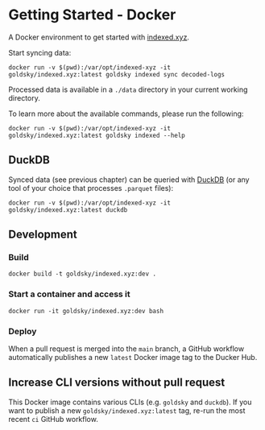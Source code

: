 # Getting Started - Docker

A Docker environment to get started with [indexed.xyz](https://www.indexed.xyz).

Start syncing data:

```
docker run -v $(pwd):/var/opt/indexed-xyz -it goldsky/indexed.xyz:latest goldsky indexed sync decoded-logs
```

Processed data is available in a `./data` directory in your current working directory.

To learn more about the available commands, please run the following:

```
docker run -v $(pwd):/var/opt/indexed-xyz -it goldsky/indexed.xyz:latest goldsky indexed --help
```

## DuckDB

Synced data (see previous chapter) can be queried with [DuckDB](https://duckdb.org/) (or any tool of your choice that processes `.parquet` files):

```
docker run -v $(pwd):/var/opt/indexed-xyz -it goldsky/indexed.xyz:latest duckdb
```

## Development

### Build

```
docker build -t goldsky/indexed.xyz:dev .
```

### Start a container and access it

```
docker run -it goldsky/indexed.xyz:dev bash
```

### Deploy

When a pull request is merged into the `main` branch, a GitHub workflow automatically publishes a new `latest` Docker image tag to the Ducker Hub.

## Increase CLI versions without pull request

This Docker image contains various CLIs (e.g. `goldsky` and `duckdb`). If you want to publish a new `goldsky/indexed.xyz:latest` tag, re-run the most recent `ci` GitHub workflow.
